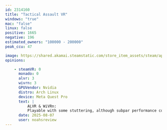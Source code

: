 ```yaml
---
id: 2314160
title: "Tactical Assault VR"
windows: "true"
mac: "false"
linux: false
positive: 1665
negative: 196
estimated_owners: "100000 - 200000"
peak_ccu: 47

image: https://shared.akamai.steamstatic.com/store_item_assets/steam/apps/2314160/header.jpg?t=1730303665
opinions:

    - steamVR: 0
      monado: 0
      alvr: 3
      wivrn: 3
      GPUVendor: Nvidia
      distro: Arch Linux
      device: Meta Quest Pro
      text: |
          ALVR & WiVRn:
          Playable with some stuttering, although subpar performance compared to windows
      date: 2025-08-07
      user: noahsreview
---
```

